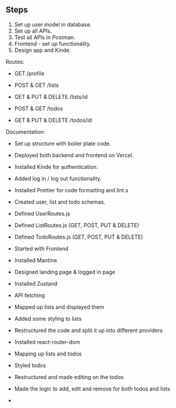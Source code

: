## Steps
1. Set up user model in database.
2. Set up all APIs.
3. Test all APIs in Postman.
4. Frontend - set up functionality.
5. Design app and Kinde.

Routes:
- GET /profile

- POST & GET /lists
- GET & PUT & DELETE /lists/id

- POST & GET /todos
- GET & PUT & DELETE /todos/id

Documentation:
- Set up structure with boiler plate code.
- Deployed both backend and frontend on Vercel.
- Installed Kinde for authentication.
- Added log in / log out functionality.
- Installed Prettier for code formatting and lint.s
- Created user, list and todo schemas.
- Defined UserRoutes.js
- Defined ListRoutes.js (GET, POST, PUT & DELETE)
- Defined TodoRoutes.js (GET, POST, PUT & DELETE)
 
- Started with Frontend
- Installed Mantine
- Designed landing page & logged in page
- Installed Zustand
- API fetching
- Mapped up lists and displayed them
- Added some styling to lists
- Restructured the code and split it up into different providers
- Installed react-router-dom
- Mapping up lists and todos
- Styled todos
- Restructured and made editing on the todos
- Made the logic to add, edit and remove for both todos and lists
- 
